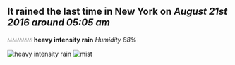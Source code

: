 ## It rained the last time in New York on *August 21st 2016 around 05:05 am*
💧💧💧💧💧💧💧💧💧💧  **heavy intensity rain** *Humidity 88%*

![heavy intensity rain](http://openweathermap.org/img/w/10n.png) ![mist](http://openweathermap.org/img/w/50n.png)
